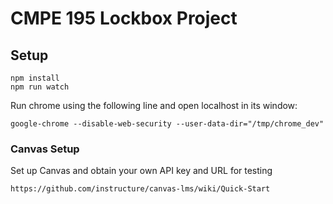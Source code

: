 # CMPE 195 Lockbox Project


## Setup
```
npm install
npm run watch
```
Run chrome using the following line and open localhost in its window:
```
google-chrome --disable-web-security --user-data-dir="/tmp/chrome_dev"
```

### Canvas Setup
Set up Canvas and obtain your own API key and URL for testing
```
https://github.com/instructure/canvas-lms/wiki/Quick-Start
```
